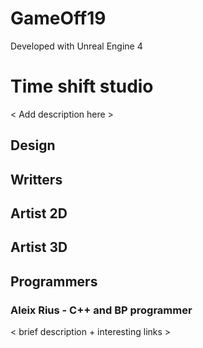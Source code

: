 # GameOff19

Developed with Unreal Engine 4

# Time shift studio

< Add description here > 

## Design 

## Writters

## Artist 2D

## Artist 3D

## Programmers 

### Aleix Rius - C++ and BP programmer

< brief description + interesting links > 

